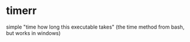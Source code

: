 timerr
======

simple "time how long this executable takes" (the time method from bash, but works in windows)